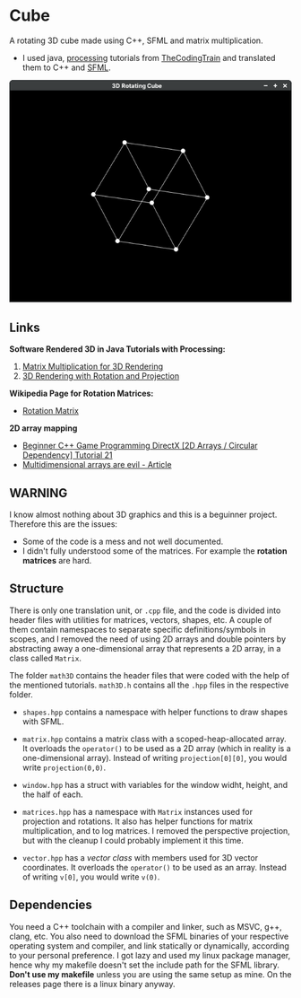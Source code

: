 # Cube
A rotating 3D cube made using C++, SFML and matrix multiplication.

- I used java, [processing](https://processing.org/) tutorials from [TheCodingTrain](https://www.youtube.com/c/TheCodingTrain) and translated them to C++ and [SFML](https://www.sfml-dev.org/).

![CUBE](cube.png)

## Links

**Software Rendered 3D in Java Tutorials with Processing:**
1. [Matrix Multiplication for 3D Rendering](https://www.youtube.com/watch?v=tzsgS19RRc8)
2. [3D Rendering with Rotation and Projection](https://www.youtube.com/watch?v=p4Iz0XJY-Qk)

**Wikipedia Page for Rotation Matrices:**
- [Rotation Matrix](https://en.wikipedia.org/wiki/Rotation_matrix)

**2D array mapping**
- [Beginner C++ Game Programming DirectX [2D Arrays / Circular Dependency] Tutorial 21](https://www.youtube.com/watch?v=Zbw58vTotok&ab_channel=ChiliTomatoNoodle)
- [Multidimensional arrays are evil - Article](http://www.cplusplus.com/forum/articles/17108/)

## WARNING

I know almost nothing about 3D graphics and this is a beguinner project. Therefore this are the issues:

- Some of the code is a mess and not well documented.
- I didn't fully understood some of the matrices. For example the __rotation matrices__ are hard.

## Structure

There is only one translation unit, or `.cpp` file, and the code is divided into header files with utilities for matrices, vectors, shapes, etc.
A couple of them contain namespaces to separate specific definitions/symbols in scopes, and I removed the need of using 2D arrays and double pointers by abstracting away a one-dimensional array that represents a 2D array, in a class called `Matrix`.

The folder `math3D` contains the header files that were coded with the help of the mentioned tutorials. `math3D.h` contains all the `.hpp` files in the respective folder.

- `shapes.hpp` contains a namespace with helper functions to draw shapes with SFML.

- `matrix.hpp` contains a matrix class with a scoped-heap-allocated array. It overloads the `operator()` to be used as a 2D array (which in reality is a one-dimensional array). Instead of writing `projection[0][0]`, you would write `projection(0,0)`.

- `window.hpp` has a struct with variables for the window widht, height, and the half of each.

- `matrices.hpp` has a namespace with `Matrix` instances used for projection and rotations. It also has helper functions for matrix multiplication, and to log matrices. I removed the perspective projection, but with the cleanup I could probably implement it this time.

- `vector.hpp` has a _vector class_ with members used for 3D vector coordinates. It overloads the `operator()` to be used as an array. Instead of writing `v[0]`, you would write `v(0)`.

## Dependencies

You need a C++ toolchain with a compiler and linker, such as MSVC, g++, clang, etc. You also need to download the SFML binaries of your respective operating system and compiler, and link statically or dynamically, according to your personal preference. I got lazy and used my linux package manager, hence why my makefile doesn't set the include path for the SFML library. **Don't use my makefile** unless you are using the same setup as mine. On the releases page there is a linux binary anyway.
